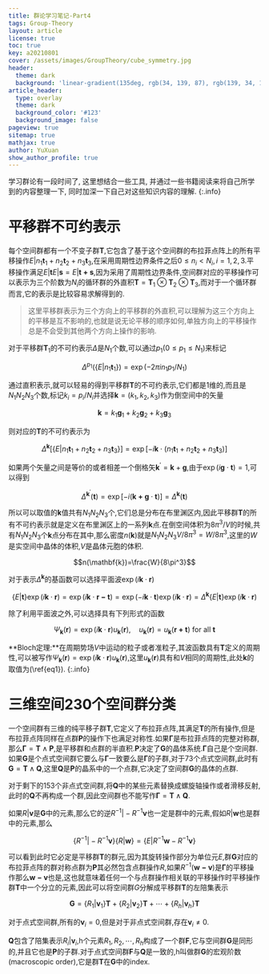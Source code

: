 ```yaml
---
title: 群论学习笔记-Part4
tags: Group-Theory
layout: article
license: true
toc: true
key: a20210801
cover: /assets/images/GroupTheory/cube_symmetry.jpg
header:
  theme: dark
  background: 'linear-gradient(135deg, rgb(34, 139, 87), rgb(139, 34, 139))'
article_header:
  type: overlay
  theme: dark
  background_color: '#123'
  background_image: false
pageview: true
sitemap: true
mathjax: true
author: YuXuan
show_author_profile: true
---
```

学习群论有一段时间了, 这里想结合一些工具, 并通过一些书籍阅读来将自己所学到的内容整理一下, 同时加深一下自己对这些知识内容的理解.
{:.info}
<!--more-->
# 平移群不可约表示
每个空间群都有一个不变子群$\mathbf{T}$,它包含了基于这个空间群的布拉菲点阵上的所有平移操作${E\rvert n_1\mathbf{t}_1+n_2\mathbf{t}_2+n_3\mathbf{t}_3}$,在采用周期性边界条件之后$0\le n_i<N_i,i=1,2,3$.平移操作满足${E\rvert\mathbf{t}}{E\rvert\mathbf{s}}={E\rvert\mathbf{t+s}}$,因为采用了周期性边界条件,空间群对应的平移操作可以表示为三个阶数为$N_i$的循环群的外直积$\mathbf{T}=\mathbf{T}_1\otimes\mathbf{T}_2\otimes\mathbf{T}_3$,而对于一个循环群而言,它的表示是比较容易求解得到的.

> 这里平移群表示为三个方向上的平移群的外直积,可以理解为这三个方向上的平移是互不影响的,也就是说无论平移的顺序如何,单独方向上的平移操作总是不会受到其他两个方向上操作的影响.

对于平移群$\mathbf{T}_1$的不可约表示$\Delta$是$N_1$个数,可以通过$p_1(0\leq p_1\leq N_1)$来标记

$$\Delta^{p_1}(\{E\rvert n_1\mathbf{t}_1\})=\exp(-2\pi in_1p_1/N_1)$$

通过直积表示,就可以轻易的得到平移群$\mathbf{T}$的不可约表示,它们都是1维的,而且是$N_1N_2N_3$个数,标记$k_i=p_i/N_i$并选择$\mathbf{k}=(k_1,k_2,k_3)$作为倒空间中的矢量

$$\mathbf{k}=k_1\mathbf{g}_1+k_2\mathbf{g}_2+k_3\mathbf{g}_3\label{eq1}$$

则对应的$\mathbf{T}$的不可约表示为

$$\Delta^\mathbf{k}[\{E\rvert n_1\mathbf{t}_1+n_2\mathbf{t}_2+n_3\mathbf{t}_3\}]=\exp[-i\mathbf{k}\cdot(n_1\mathbf{t}_1+n_2\mathbf{t}_2+n_3\mathbf{t}_3)]$$

如果两个矢量之间是等价的或者相差一个倒格矢$\mathbf{k}^{'}=\mathbf{k}+\mathbf{g}$,由于$\exp(i\mathbf{g}\cdot\mathbf{t})=1$,可以得到

$$\Delta^{\mathbf{k}^{'}}(\mathbf{t})=\exp[-i(\mathbf{k+g}\cdot\mathbf{t})]=\Delta^\mathbf{k}(\mathbf{t})$$

所以可以取值的$\mathbf{k}$值共有$N_1N_2N_3$个,它们总是分布在布里渊区内,因此平移群$\mathbf{T}$的所有不可约表示就是定义在布里渊区上的一系列$\mathbf{k}$点.在倒空间体积为$8\pi^3/V$的时候,共有$N_1N_2N_3$个$\mathbf{k}$点分布在其中,那么密度$n(\mathbf{k})$就是$N_1N_2N_3V/8\pi^3=W/8\pi^3$,这里的$W$是实空间中晶体的体积,$V$是晶体元胞的体积.

$$n(\mathbf{k})=\frac{W}{8\pi^3}$$

对于表示$\Delta^\mathbf{k}$的基函数可以选择平面波$\exp(i\mathbf{k}\cdot\mathbf{r})$

$$\begin{equation}\{E\rvert\mathbf{t}\}\exp(i\mathbf{k}\cdot\mathbf{r})=\exp(i\mathbf{k}\cdot\mathbf{r-t})=\exp(-i\mathbf{k}\cdot\mathbf{t})\exp(i\mathbf{k}\cdot\mathbf{r})=\Delta^\mathbf{k}\{E\rvert\mathbf{t}\}\exp(i\mathbf{k}\cdot\mathbf{r})\end{equation}$$

除了利用平面波之外,可以选择具有下列形式的函数

$$\Psi_\mathbf{k}(\mathbf{r})=\exp(i\mathbf{k}\cdot\mathbf{r})u_\mathbf{k}(\mathbf{r}),\quad u_\mathbf{k}(\mathbf{r})=u_\mathbf{k}(\mathbf{r+t})\text{ for all }\mathbf{t}$$

**Bloch定理:**在周期势场$V$中运动的粒子或者准粒子,其波函数具有$\mathbf{T}$定义的周期性,可以被写作$\Psi_\mathbf{k}(\mathbf{r})=\exp(i\mathbf{k}\cdot\mathbf{r})u_\mathbf{k}(\mathbf{r})$,这里$u_\mathbf{k}(\mathbf{r})$具有和$V$相同的周期性,此处$\mathbf{k}$的取值为(\ref{eq1}).
{:.info}

# 三维空间230个空间群分类
一个空间群有三维的纯平移子群$\mathbf{T}$,它定义了布拉菲点阵,其满足$\mathbf{T}$的所有操作,但是布拉菲点阵同样在点群$\mathbf{P}$的操作下也满足对称性.如果$\mathbf{\Gamma}$是布拉菲点阵的完整对称群,那么$\mathbf{\Gamma}=\mathbf{T}\wedge\mathbf{P}$,是平移群和点群的半直积.$\mathbf{P}$决定了$\mathbf{G}$的晶体系统.$\mathbf{\Gamma}$自己是个空间群.如果$\mathbf{G}$是个点式空间群它要么与$\mathbf{\Gamma}$一致要么是$\mathbf{\Gamma}$的子群,对于73个点式空间群,此时有$\mathbf{G}=\mathbf{T}\wedge\mathbf{Q}$,这里$\mathbf{Q}$是$\mathbf{P}$的晶系中的一个点群,它决定了空间群$\mathbf{G}$的晶体的点群.

对于剩下的153个非点式空间群,将$\mathbf{Q}$中的某些元素替换成螺旋轴操作或者滑移反射,此时的$\mathbf{Q}$不再构成一个群,因此空间群也不能写作$\mathbf{\Gamma}=\mathbf{T}\wedge\mathbf{Q}$.

如果${R\rvert\mathbf{v}}$是$\mathbf{G}$中的元素,那么它的逆${R^{-1}\rvert-R^{-1}\mathbf{v}}$也一定是群中的元素,假如${R\rvert\mathbf{w}}$也是群中的元素,那么

$$\{R^{-1}\rvert-R^{-1}\mathbf{v}\}\{R\rvert\mathbf{w}\}=\{E\rvert R^{-1}\mathbf{w}-R^{-1}\mathbf{v}\}$$

可以看到此时它必定是平移群$\mathbf{T}$的群元,因为其旋转操作部分为单位元$E$,群$\mathbf{G}$对应的布拉菲点阵的群对称点群为$\mathbf{P}$其必然包含点群操作$R$,如果$R^{-1}(\mathbf{w-v})$是$\mathbf{\Gamma}$的平移操作那么$\mathbf{w-v}$也是,这也就意味着任何一个与点群操作相关联的平移操作时平移操作群$\mathbf{T}$中一个分立的元素,因此可以将空间群$G$分解成平移群$\mathbf{T}$的左陪集表示

$$\mathbf{G}=\{R_1\rvert\mathbf{v}_1\}\mathbf{T}+\{R_2\rvert\mathbf{v}_2\}\mathbf{T}+\cdots+\{R_h\rvert\mathbf{v}_h\}\mathbf{T}$$

对于点式空间群,所有的$\mathbf{v}_i=0$,但是对于非点式空间群,存在$\mathbf{v}_i\neq 0$.

$\mathbf{Q}$包含了陪集表示${R_i\rvert\mathbf{v}_i}$,h个元素$R_1,R_2,\cdots,R_h$构成了一个群$\mathbf{F}$,它与空间群$\mathbf{G}$是同形的,并且它也是$\mathbf{P}$的子群.对于点式空间群$\mathbf{F}$与$\mathbf{Q}$是一致的,h叫做群$\mathbf{G}$的宏观阶数(macroscopic order),它是群$\mathbf{T}$在$\mathbf{G}$中的index.